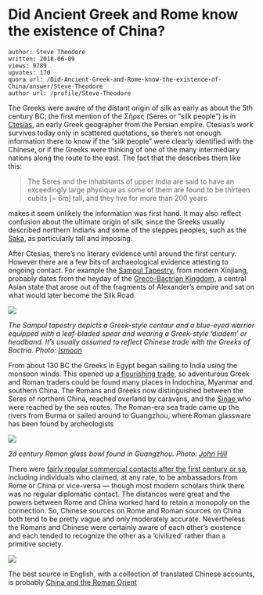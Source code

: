 # Did Ancient Greek and Rome know the existence of China?

	author: Steve Theodore
	written: 2018-06-09
	views: 9789
	upvotes: 170
	quora url: /Did-Ancient-Greek-and-Rome-know-the-existence-of-China/answer/Steve-Theodore
	author url: /profile/Steve-Theodore


The Greeks were aware of the distant origin of silk as early as about the 5th century BC; the first mention of the Σῆρες (Seres or “silk people”) is in [Ctesias](https://en.wikipedia.org/wiki/Ctesias), an early Greek geographer from the Persian empire. Ctesias’s work survives today only in scattered quotations, so there’s not enough information there to know if the “silk people” were clearly identified with the Chinese, or if the Greeks were thinking of one of the many intermediary nations along the route to the east. The fact that the describes them like this:

> The Seres and the inhabitants of upper India are said to have an exceedingly large physique as some of them are found to be thirteen cubits [= 6m] tall, and they live for more than 200 years

makes it seem unlikely the information was first hand. It may also reflect confusion about the ultimate origin of silk, since the Greeks usually described northern Indians and some of the steppes peoples, such as the [Saka](https://en.wikipedia.org/wiki/Saka), as particularly tall and imposing.

After Ctesias, there’s no literary evidence until around the first century. However there are a few bits of archaeological evidence attesting to ongoing contact. For example the [Sampul Tapestry](http://www.messagetoeagle.com/sampul-tapestry-mysterious-silk-road-textile-linked-to-hellenistic-kingdoms-of-central-asia-and-tarim-basin/), from modern Xinjiang, probably dates from the heyday of the [Greco-Bactrian Kingdom,](https://en.wikipedia.org/wiki/Greco-Bactrian_Kingdom) a central Asian state that arose out of the fragments of Alexander’s empire and sat on what would later become the Silk Road.

![](https://qph.fs.quoracdn.net/main-qimg-9e0cfe63d979e22ce7e1e9bab31b2557)

_The Sampul tapestry depicts a Greek-style centaur and a blue-eyed warrior equipped with a leaf-bladed spear and wearing a Greek-style ‘diadem’ or headband. It’s usually assumed to reflect Chinese trade with the Greeks of Bactria. Photo:_ _[Ismoon](https://commons.wikimedia.org/wiki/User:Ismoon)_ 

From about 130 BC the Greeks in Egypt began sailing to India using the monsoon winds. This opened up a[ flourishing trade](https://www.quora.com/Did-any-Roman-during-the-Roman-Republic-or-Empire-set-foot-in-India), so adventurous Greek and Roman traders could be found many places in Indochina, Myanmar and southern China. The Romans and Greeks now distinguished between the Seres of northern China, reached overland by caravans, and the [Sinae ](https://en.wiktionary.org/wiki/Sinae)who were reached by the sea routes. The Roman-era sea trade came up the rivers from Burma or sailed around to Guangzhou, where Roman glassware has been found by archeologists

![](https://qph.fs.quoracdn.net/main-qimg-2ead39f25fe62a1c60d5e0888e514cf4)

_2d century Roman glass bowl found in Guangzhou. Photo:_ _[John Hill](https://commons.wikimedia.org/wiki/User:John_Hill)_ 

There were [fairly regular commercial contacts after the first century or so](https://www.quora.com/When-and-where-did-the-first-direct-contact-between-Han-China-and-Rome-occur/answer/Steve-Theodore), including individuals who claimed, at any rate, to be ambassadors from Rome or China or vice-versa — though most modern scholars think there was no regular diplomatic contact. The distances were great and the powers between Rome and China worked hard to retain a monopoly on the connection. So, Chinese sources on Rome and Roman sources on China both tend to be pretty vague and only moderately accurate. Nevertheless the Romans and Chinese were certainly aware of each other’s existence and each tended to recognize the other as a ‘civilized’ rather than a primitive society.

![](https://qph.fs.quoracdn.net/main-qimg-46810aeb696d588ba1b8bd071199e20f-c)

The best source in English, with a collection of translated Chinese accounts, is probably [China and the Roman Orient](https://archive.org/details/chinaandromanor01hirtgoog)


